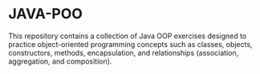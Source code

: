 # JAVA-POO
This repository contains a collection of Java OOP exercises designed to practice object-oriented programming concepts such as classes, objects, constructors, methods, encapsulation, and relationships (association, aggregation, and composition).
